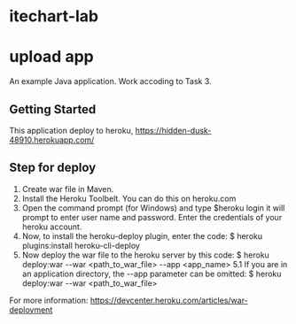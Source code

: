# itechart-lab
upload app
=======================
An example Java application. Work accoding to Task 3.

Getting Started
---------------
This application deploy to heroku, https://hidden-dusk-48910.herokuapp.com/

Step for deploy
---------------
1. Create war file in Maven.
2. Install the Heroku Toolbelt. You can do this on heroku.com
3. Open the command prompt (for Windows) and type $heroku login
it will prompt to enter user name and password. Enter the credentials of your heroku account.
4. Now, to install the heroku-deploy plugin, enter the code:
$ heroku plugins:install heroku-cli-deploy
5. Now deploy the war file to the heroku server by this code:
$ heroku deploy:war --war <path_to_war_file> --app <app_name>
5.1 If you are in an application directory, the --app parameter can be omitted:
$ heroku deploy:war --war <path_to_war_file>

For more information: https://devcenter.heroku.com/articles/war-deployment